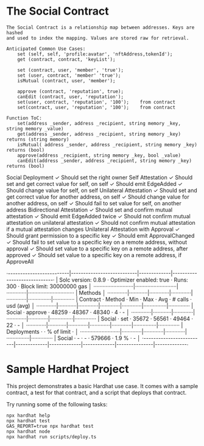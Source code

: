 # The Social Contract

	The Social Contract is a relationship map between addresses. Keys are hashed
	and used to index the mapping. Values are stored raw for retrieval.

	Anticipated Common Use Cases:
		set (self, self, 'profile:avatar', 'nftAddress,tokenId');
		get (contract, contract, 'keyList');

		set (contract, user, 'member', 'true');
		set (user, contract, 'member' 'true');
		isMutual (contract, user, 'member');

		approve (contract, 'reputation', true);
		canEdit (contract, user, 'reputation');
		set(user, contract, 'reputation', '100');	 from contract
		set(contract, user, 'reputation', '100');	 from contract

	Function ToC:
		set(address _sender, address _recipient, string memory _key, string memory _value)
		get(address _sender, address _recipient, string memory _key) returns (string memory)
		isMutual( address _sender, address _recipient, string memory _key) returns (bool)
		approve(address _recipient, string memory _key, bool _value)
		canEdit(address _sender, address _recipient, string memory _key) returns (bool)



  Social
    Deployment
      ✓ Should set the right owner
    Self Attestation
      ✓ Should set and get correct value for self, on self
      ✓ Should emit EdgeAdded
      ✓ Should change value for self, on self
    Unilateral Attestation
      ✓ Should set and get correct value for another address, on self
      ✓ Should change value for another address, on self
      ✓ Should fail to set value for self, on another address
    Bidirectional Attestation
      ✓ Should set and confirm mutual attestation
      ✓ Should emit EdgeAdded twice
      ✓ Should not confirm mutual attestation on unilateral attestation
      ✓ Should not confirm mutual attestation if a mutual attestation changes
    Unilateral Attestation with Approval
      ✓ Should grant permission to a specific key
      ✓ Should emit ApprovalChanged
      ✓ Should fail to set value to a specific key on a remote address, without approval
      ✓ Should set value to a specific key on a remote address, after approved
      ✓ Should set value to a specific key on a remote address, if ApproveAll

·-------------------------|---------------------------|-------------|-----------------------------·
|   Solc version: 0.8.9   ·  Optimizer enabled: true  ·  Runs: 300  ·  Block limit: 30000000 gas  │
··························|···························|·············|······························
|  Methods                                                                                        │
·············|············|·············|·············|·············|···············|··············
|  Contract  ·  Method    ·  Min        ·  Max        ·  Avg        ·  # calls      ·  usd (avg)  │
·············|············|·············|·············|·············|···············|··············
|  Social    ·  approve   ·      48259  ·      48367  ·      48340  ·            4  ·          -  │
·············|············|·············|·············|·············|···············|··············
|  Social    ·  set       ·      35672  ·      56561  ·      49464  ·           22  ·          -  │
·············|············|·············|·············|·············|···············|··············
|  Deployments            ·                                         ·  % of limit   ·             │
··························|·············|·············|·············|···············|··············
|  Social                 ·          -  ·          -  ·     579666  ·        1.9 %  ·          -  │
·-------------------------|-------------|-------------|-------------|---------------|-------------·













# Sample Hardhat Project

This project demonstrates a basic Hardhat use case. It comes with a sample contract, a test for that contract, and a script that deploys that contract.

Try running some of the following tasks:

```shell
npx hardhat help
npx hardhat test
GAS_REPORT=true npx hardhat test
npx hardhat node
npx hardhat run scripts/deploy.ts
```
